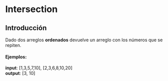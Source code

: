 
# Intersection
## Introducción
Dado dos arreglos **ordenados** devuelve un
arreglo con los números que se repiten.

#### Ejemplos:
**input**: [1,3,5,7,10], [2,3,6,8,10,20]  
**output**: [3, 10]
